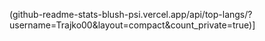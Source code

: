 (github-readme-stats-blush-psi.vercel.app/api/top-langs/?username=Trajko00&layout=compact&count_private=true)]
